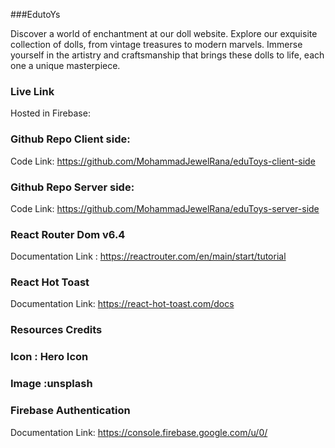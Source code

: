###EdutoYs

Discover a world of enchantment at our doll website. Explore our exquisite collection of dolls, from vintage treasures to modern marvels. Immerse yourself in the artistry and craftsmanship that brings these dolls to life, each one a unique masterpiece. 


### Live Link
Hosted in Firebase: 

### Github Repo Client side:
Code Link:  https://github.com/MohammadJewelRana/eduToys-client-side


### Github Repo Server side:
Code Link:   https://github.com/MohammadJewelRana/eduToys-server-side

### React Router Dom v6.4
Documentation Link : https://reactrouter.com/en/main/start/tutorial

### React Hot Toast
Documentation Link: https://react-hot-toast.com/docs


### Resources Credits
### Icon : Hero Icon
### Image :unsplash


### Firebase Authentication
Documentation Link: https://console.firebase.google.com/u/0/
